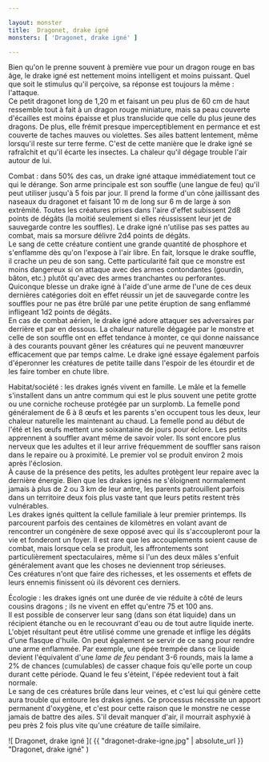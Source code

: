 ```yaml
---

layout: monster
title:  Dragonet, drake igné
monsters: [ 'Dragonet, drake igné' ]

---
```


Bien qu'on le prenne souvent à première vue pour un dragon rouge en bas âge, le drake igné est nettement moins intelligent et moins puissant. Quel que soit le stimulus qu'il perçoive, sa réponse est toujours la même : l'attaque.  
Ce petit dragonet long de 1,20 m et faisant un peu plus de 60 cm de haut ressemble tout à fait à un dragon rouge miniature, mais sa peau couverte d'écailles est moins épaisse et plus translucide que celle du plus jeune des dragons. De plus, elle frémit presque imperceptiblement en permance et est couverte de taches mauves ou violettes. Ses ailes battent lentement, même lorsqu'il reste sur terre ferme. C'est de cette manière que le drake igné se rafraîchit et qu'il écarte les insectes. La chaleur qu'il dégage trouble l'air autour de lui.

<span class="heading">Combat :</span> dans 50% des cas, un drake igné attaque immédiatement tout ce qui le dérange. Son arme principale est son souffle (une langue de feu) qu'il peut utiliser jusqu'à 5 fois par jour. Il prend la forme d'un cône jaillissant des naseaux du dragonet et faisant 10 m de long sur 6 m de large à son extrémité. Toutes les créatures prises dans l'aire d'effet subissent 2d8 points de dégâts (la moitié seulement si elles réussissent leur jet de sauvegarde contre les souffles). Le drake igné n'utilise pas ses pattes au combat, mais sa morsure délivre 2d4 points de dégâts.  
Le sang de cette créature contient une grande quantité de phosphore et s'enflamme dès qu'on l'expose à l'air libre. En fait, lorsque le drake souffle, il crache un peu de son sang. Cette particularité fait que ce monstre est moins dangereux si on attaque avec des armes contondantes (gourdin, bâton, etc.) plutôt qu'avec des armes tranchantes ou perforantes. Quiconque blesse un drake igné à l'aide d'une arme de l'une de ces deux dernières catégories doit en effet réussir un jet de sauvegarde contre les souffles pour ne pas être brûlé par une petite éruption de sang enflammé infligeant 1d2 points de dégâts.  
En cas de combat aérien, le drake igné adore attaquer ses adversaires par derrière et par en dessous. La chaleur naturelle dégagée par le monstre et celle de son souffle ont en effet tendance à monter, ce qui donne naissance à des courants pouvant gêner les créatures qui ne peuvent manœuvrer efficacement que par temps calme. Le drake igné essaye également parfois d'éperonner les créatures de petite taille dans l'espoir de les étourdir et de les faire tomber en chute libre.

<span class="heading">Habitat/société :</span> les drakes ignés vivent en famille. Le mâle et la femelle s'installent dans un antre commum qui est le plus souvent une petite grotte ou une corniche rocheuse protégée par un surplomb. La femelle pond généralement de 6 à 8 œufs et les parents s'en occupent tous les deux, leur chaleur naturelle les maintenant au chaud. La femelle pond au début de l'été et les œufs mettent une soixantaine de jours pour éclore. Les petits apprennent à souffler avant même de savoir voler. Ils sont encore plus nerveux que les adultes et il leur arrive fréquemment de souffler sans raison dans le repaire ou à proximité. Le premier vol se produit environ 2 mois après l'éclosion.  
À cause de la présence des petits, les adultes protègent leur repaire avec la dernière énergie. Bien que les drakes ignés ne s'éloignent normalement jamais à plus de 2 ou 3 km de leur antre, les parents patrouillent parfois dans un territoire deux fois plus vaste tant que leurs petits restent très vulnérables.  
Les drakes ignés quittent la cellule familiale à leur premier printemps. Ils parcourent parfois des centaines de kilomètres en volant avant de rencontrer un congénère de sexe opposé avec qui ils s'accoupleront pour la vie et fonderont un foyer. Il est rare que les accouplements soient cause de combat, mais lorsque cela se produit, les affrontements sont particulièrement spectaculaires, même si l'un des deux mâles s'enfuit généralement avant que les choses ne deviennent trop sérieuses.  
Ces créatures n'ont que faire des richesses, et les ossements et effets de leurs ennemis finissent où ils dévorent ces derniers.

<span class="heading">Écologie :</span> les drakes ignés ont une durée de vie réduite à côté de leurs cousins dragons ; ils ne vivent en effet qu'entre 75 et 100 ans.  
Il est possible de conserver leur sang (dans son état liquide) dans un récipient étanche ou en le recouvrant d'eau ou de tout autre liquide inerte. L'objet résultant peut être utilisé comme une grenade et inflige les dégâts d'une flasque d'huile. On peut également se servir de ce sang pour rendre une arme enflammée. Par exemple, une épée trempée dans ce liquide devient l'équivalent d'une _lame de feu_ pendant 3-6 rounds, mais la lame a 2% de chances (cumulables) de casser chaque fois qu'elle porte un coup durant cette période. Quand le feu s'éteint, l'épée redevient tout à fait normale.  
Le sang de ces créatures brûle dans leur veines, et c'est lui qui génère cette aura trouble qui entoure les drakes ignés. Ce processus nécessite un apport permanent d'oxygène, et c'est pour cette raison que le monstre ne cesse jamais de battre des ailes. S'il devait manquer d'air, il mourrait asphyxié à peu près 2 fois plus vite qu'une créature de taille similaire.

![ Dragonet, drake igné ]( {{ "dragonet-drake-igne.jpg" | absolute_url }} "Dragonet, drake igné" )